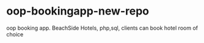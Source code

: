 # oop-bookingapp-new-repo
oop booking app. BeachSide Hotels,
php,sql,
clients can book hotel room of choice
